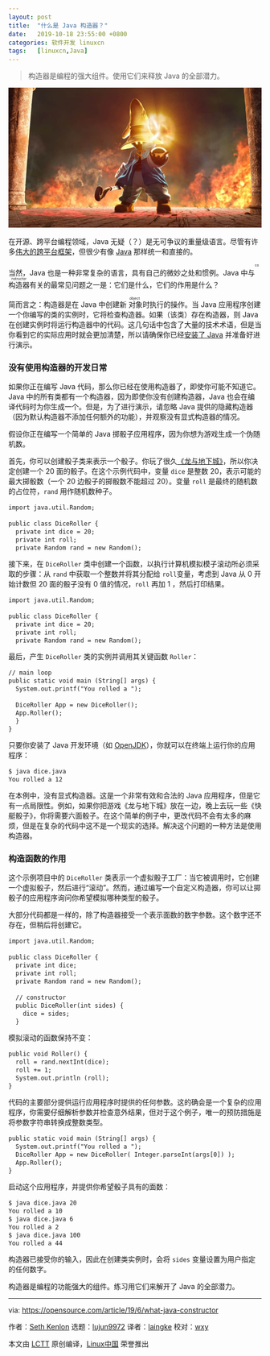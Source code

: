 ```yaml
---
layout: post
title:	"什么是 Java 构造器？"
date:	2019-10-18 23:55:00 +0800 
categories:	软件开发 linuxcn 
tags:	[linuxcn,Java]
---
```




> 
> 构造器是编程的强大组件。使用它们来释放 Java 的全部潜力。
> 
> 
> 


![](/Asserts/Images/album/201910/18/230523hdx7sy804xdtxybb.jpg)


在开源、跨平台编程领域，Java 无疑（？）是无可争议的重量级语言。尽管有许多[伟大的跨平台](https://opensource.com/resources/python)[框架](https://opensource.com/article/17/4/pyqt-versus-wxpython)，但很少有像 [Java](https://opensource.com/resources/java) 那样统一和直接的。


当然，Java 也是一种非常复杂的语言，具有自己的微妙之处和惯例。Java 中与<ruby> 构造器 <rt>  constructor </rt></ruby>有关的最常见问题之一是：它们是什么，它们的作用是什么？


简而言之：构造器是在 Java 中创建新<ruby> 对象 <rt>  object </rt></ruby>时执行的操作。当 Java 应用程序创建一个你编写的类的实例时，它将检查构造器。如果（该类）存在构造器，则 Java 在创建实例时将运行构造器中的代码。这几句话中包含了大量的技术术语，但是当你看到它的实际应用时就会更加清楚，所以请确保你已经[安装了 Java](https://openjdk.java.net/install/index.html) 并准备好进行演示。


### 没有使用构造器的开发日常


如果你正在编写 Java 代码，那么你已经在使用构造器了，即使你可能不知道它。Java 中的所有类都有一个构造器，因为即使你没有创建构造器，Java 也会在编译代码时为你生成一个。但是，为了进行演示，请忽略 Java 提供的隐藏构造器（因为默认构造器不添加任何额外的功能），并观察没有显式构造器的情况。


假设你正在编写一个简单的 Java 掷骰子应用程序，因为你想为游戏生成一个伪随机数。


首先，你可以创建骰子类来表示一个骰子。你玩了很久[《龙与地下城》](https://opensource.com/article/19/5/free-rpg-day)，所以你决定创建一个 20 面的骰子。在这个示例代码中，变量 `dice` 是整数 20，表示可能的最大掷骰数（一个 20 边骰子的掷骰数不能超过 20）。变量 `roll` 是最终的随机数的占位符，`rand` 用作随机数种子。



```
import java.util.Random;

public class DiceRoller {
  private int dice = 20;
  private int roll;
  private Random rand = new Random();
```

接下来，在 `DiceRoller` 类中创建一个函数，以执行计算机模拟模子滚动所必须采取的步骤：从 `rand` 中获取一个整数并将其分配给 `roll`变量，考虑到 Java 从 0 开始计数但 20 面的骰子没有 0 值的情况，`roll` 再加 1 ，然后打印结果。



```
import java.util.Random;

public class DiceRoller {
  private int dice = 20;
  private int roll;
  private Random rand = new Random();
```

最后，产生 `DiceRoller` 类的实例并调用其关键函数 `Roller`：



```
// main loop
public static void main (String[] args) {
  System.out.printf("You rolled a ");

  DiceRoller App = new DiceRoller();
  App.Roller();
  }
}
```

只要你安装了 Java 开发环境（如 [OpenJDK](https://openjdk.java.net/)），你就可以在终端上运行你的应用程序：



```
$ java dice.java
You rolled a 12
```

在本例中，没有显式构造器。这是一个非常有效和合法的 Java 应用程序，但是它有一点局限性。例如，如果你把游戏《龙与地下城》放在一边，晚上去玩一些《快艇骰子》，你将需要六面骰子。在这个简单的例子中，更改代码不会有太多的麻烦，但是在复杂的代码中这不是一个现实的选择。解决这个问题的一种方法是使用构造器。


### 构造函数的作用


这个示例项目中的 `DiceRoller` 类表示一个虚拟骰子工厂：当它被调用时，它创建一个虚拟骰子，然后进行“滚动”。然而，通过编写一个自定义构造器，你可以让掷骰子的应用程序询问你希望模拟哪种类型的骰子。


大部分代码都是一样的，除了构造器接受一个表示面数的数字参数。这个数字还不存在，但稍后将创建它。



```
import java.util.Random;

public class DiceRoller {
  private int dice;  
  private int roll;
  private Random rand = new Random();

  // constructor
  public DiceRoller(int sides) {
    dice = sides;
  }
```

模拟滚动的函数保持不变：



```
public void Roller() {
  roll = rand.nextInt(dice);
  roll += 1;
  System.out.println (roll);
}
```

代码的主要部分提供运行应用程序时提供的任何参数。这的确会是一个复杂的应用程序，你需要仔细解析参数并检查意外结果，但对于这个例子，唯一的预防措施是将参数字符串转换成整数类型。



```
public static void main (String[] args) {
  System.out.printf("You rolled a ");
  DiceRoller App = new DiceRoller( Integer.parseInt(args[0]) );
  App.Roller();
}
```

启动这个应用程序，并提供你希望骰子具有的面数：



```
$ java dice.java 20
You rolled a 10
$ java dice.java 6
You rolled a 2
$ java dice.java 100
You rolled a 44
```

构造器已接受你的输入，因此在创建类实例时，会将 `sides` 变量设置为用户指定的任何数字。


构造器是编程的功能强大的组件。练习用它们来解开了 Java 的全部潜力。




---


via: <https://opensource.com/article/19/6/what-java-constructor>


作者：[Seth Kenlon](https://opensource.com/users/seth) 选题：[lujun9972](https://github.com/lujun9972) 译者：[laingke](https://github.com/laingke) 校对：[wxy](https://github.com/wxy)


本文由 [LCTT](https://github.com/LCTT/TranslateProject) 原创编译，[Linux中国](https://linux.cn/) 荣誉推出
